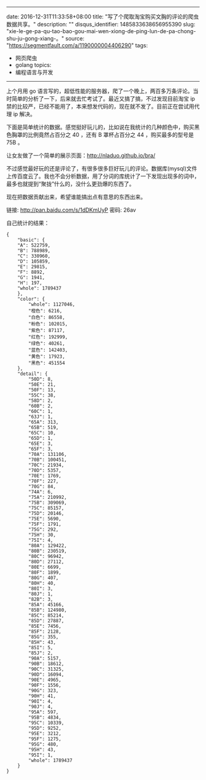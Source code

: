 
---
date: 2016-12-31T11:33:58+08:00
title: "写了个爬取淘宝购买文胸的评论的爬虫数据共享。"
description: ""
disqus_identifier: 1485833638656955390
slug: "xie-le-ge-pa-qu-tao-bao-gou-mai-wen-xiong-de-ping-lun-de-pa-chong-shu-ju-gong-xiang-。"
source: "https://segmentfault.com/a/1190000004406290"
tags: 
- 网页爬虫 
- golang 
topics:
- 编程语言与开发
---

上个月用 go
语言写的，超低性能的服务器，爬了一个晚上，两百多万条评论。当时简单的分析了一下，后来就去忙考试了。最近又搞了搞，不过发现目前淘宝
ip
禁的比较严，已经不能用了，本来想发代码的，现在就不发了。目前正在尝试用代理
ip 解决。

下面是简单统计的数据。感觉挺好玩儿的，比如说在我统计的几种颜色中，购买黑色胸罩的比例竟然占百分之
40 ，还有 B 罩杯占百分之 44 ，购买最多的型号是 75B 。

让女友做了一个简单的展示页面：<http://nladuo.github.io/bra/>

不过感觉最好玩的还是评论了，有很多很多巨好玩儿的评论。数据库(mysql)文件上传百度云了。我也不会分析数据，用了分词的库统计了一下发现出现多的词中，最多也就提到“聚拢”什么的，没什么更劲爆的东西了。

现在把数据贡献出来，希望谁能搞出点有意思的东西出来。

链接: <http://pan.baidu.com/s/1dDKmUyP> 密码: 26av

自己统计的结果：

    {
        "basic": {
        "A": 522759,
        "B": 788989,
        "C": 330960,
        "D": 105859,
        "E": 29815,
        "F": 8892,
        "G": 1941,
        "H": 197,
        "whole": 1789437
        },
        "color": {
            "whole": 1127046,
            "橙色": 6216,
            "白色": 86558,
            "粉色": 102015,
            "紫色": 87117,
            "红色": 192999,
            "绿色": 40261,
            "蓝色": 142403,
            "黄色": 17923,
            "黑色": 451554
        },
        "detail": {
            "50D": 8,
            "50E": 21,
            "50F": 13,
            "55C": 38,
            "58D": 2,
            "60B": 2,
            "60C": 1,
            "63J": 1,
            "65A": 313,
            "65B": 519,
            "65C": 10,
            "65D": 1,
            "65E": 3,
            "65F": 3,
            "70A": 131106,
            "70B": 100451,
            "70C": 21934,
            "70D": 5357,
            "70E": 1769,
            "70F": 227,
            "70G": 84,
            "74A": 6,
            "75A": 210992,
            "75B": 309069,
            "75C": 85157,
            "75D": 20146,
            "75E": 5690,
            "75F": 1791,
            "75G": 292,
            "75H": 30,
            "75I": 4,
            "80A": 129422,
            "80B": 230519,
            "80C": 96942,
            "80D": 27112,
            "80E": 6699,
            "80F": 1899,
            "80G": 407,
            "80H": 40,
            "80I": 3,
            "80J": 1,
            "82B": 3,
            "85A": 45166,
            "85B": 124980,
            "85C": 85214,
            "85D": 27887,
            "85E": 7456,
            "85F": 2128,
            "85G": 355,
            "85H": 43,
            "85I": 5,
            "85J": 2,
            "90A": 5157,
            "90B": 18612,
            "90C": 31325,
            "90D": 16094,
            "90E": 4965,
            "90F": 1556,
            "90G": 323,
            "90H": 41,
            "90I": 4,
            "90J": 4,
            "95A": 597,
            "95B": 4834,
            "95C": 10339,
            "95D": 9252,
            "95E": 3212,
            "95F": 1275,
            "95G": 480,
            "95H": 43,
            "95I": 1,
            "whole": 1789437
        }
    }


